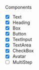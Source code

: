 Components

- [X] Text
- [X] Heading
- [X] Box
- [X] Button
- [X] TextInput
- [X] TextArea
- [X] CheckBox
- [X] Avatar
- [ ] MultiStep